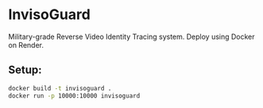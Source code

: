 # InvisoGuard
Military-grade Reverse Video Identity Tracing system. Deploy using Docker on Render.

## Setup:
```bash
docker build -t invisoguard .
docker run -p 10000:10000 invisoguard
```
